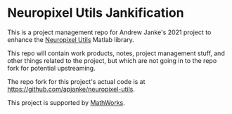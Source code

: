 # Neuropixel Utils Jankification

This is a project management repo for Andrew Janke's 2021 project to enhance the [Neuropixel Utils](https://github.com/djoshea/neuropixel-utils) Matlab library.

This repo will contain work products, notes, project management stuff, and other things related to the project, but which are not going in to the repo fork for potential upstreaming.

The repo fork for this project's actual code is at <https://github.com/apjanke/neuropixel-utils>.

This project is supported by [MathWorks](https://mathworks.com).
